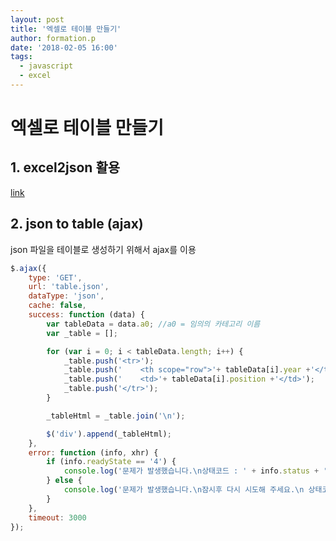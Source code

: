```yaml
---
layout: post
title: '엑셀로 테이블 만들기'
author: formation.p
date: '2018-02-05 16:00'
tags:
  - javascript
  - excel
---
```


# 엑셀로 테이블 만들기

## 1. excel2json 활용
[link](https://github.com/coolengineer/excel2json)

## 2. json to table (ajax)
json 파일을 테이블로 생성하기 위해서 ajax를 이용

```javascript
$.ajax({
    type: 'GET',
    url: 'table.json',
    dataType: 'json',
    cache: false,
    success: function (data) {
        var tableData = data.a0; //a0 = 임의의 카테고리 이름
        var _table = [];

        for (var i = 0; i < tableData.length; i++) {
            _table.push('<tr>');
            _table.push('    <th scope="row">'+ tableData[i].year +'</th>');
            _table.push('    <td>'+ tableData[i].position +'</td>');
            _table.push('</tr>');
        }

        _tableHtml = _table.join('\n');

        $('div').append(_tableHtml);
    },
    error: function (info, xhr) {
        if (info.readyState == '4') {
            console.log('문제가 발생했습니다.\n상태코드 : ' + info.status + '\n\n' + info.responseText);
        } else {
            console.log('문제가 발생했습니다.\n잠시후 다시 시도해 주세요.\n 상태코드 : ' + info.status);
        }
    },
    timeout: 3000
});
```
